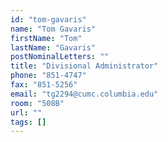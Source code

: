 ```yaml
---
id: "tom-gavaris"
name: "Tom Gavaris"
firstName: "Tom"
lastName: "Gavaris"
postNominalLetters: ""
title: "Divisional Administrator"
phone: "851-4747"
fax: "851-5256"
email: "tg2294@cumc.columbia.edu"
room: "508B"
url: ""
tags: []
---
```

